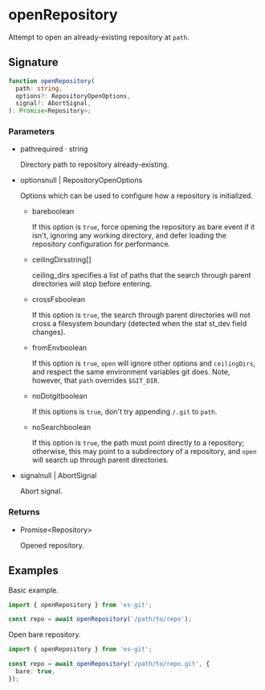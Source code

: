 # openRepository

Attempt to open an already-existing repository at `path`.

## Signature

```ts
function openRepository(
  path: string,
  options?: RepositoryOpenOptions,
  signal?: AbortSignal,
): Promise<Repository>;
```

### Parameters

<ul class="param-ul">
  <li class="param-li param-li-root">
    <span class="param-name">path</span><span class="param-required">required</span>&nbsp;·&nbsp;<span class="param-type">string</span>
    <br>
    <p class="param-description">Directory path to repository already-existing.</p>
  </li>
  <li class="param-li param-li-root">
    <span class="param-name">options</span><span class="param-type">null | RepositoryOpenOptions</span>
    <br>
    <p class="param-description">Options which can be used to configure how a repository is initialized.</p>
    <ul class="param-ul">
      <li class="param-li">
        <span class="param-name">bare</span><span class="param-type">boolean</span>
        <br>
        <p class="param-description">If this option is <code>true</code>, force opening the repository as bare event if it isn&#39;t, ignoring any working directory, and defer loading the repository configuration for performance.</p>
      </li>
      <li class="param-li">
        <span class="param-name">ceilingDirs</span><span class="param-type">string[]</span>
        <br>
        <p class="param-description">ceiling_dirs specifies a list of paths that the search through parent directories will stop before entering.</p>
      </li>
      <li class="param-li">
        <span class="param-name">crossFs</span><span class="param-type">boolean</span>
        <br>
        <p class="param-description">If this option is <code>true</code>, the search through parent directories will not cross a filesystem boundary (detected when the stat st_dev field changes).</p>
      </li>
      <li class="param-li">
        <span class="param-name">fromEnv</span><span class="param-type">boolean</span>
        <br>
        <p class="param-description">If this option is <code>true</code>, <code>open</code> will ignore other options and <code>ceilingDirs</code>, and respect the same environment variables git does. Note, however, that <code>path</code> overrides <code>$GIT_DIR</code>.</p>
      </li>
      <li class="param-li">
        <span class="param-name">noDotgit</span><span class="param-type">boolean</span>
        <br>
        <p class="param-description">If this options is <code>true</code>, don&#39;t try appending <code>/.git</code> to <code>path</code>.</p>
      </li>
      <li class="param-li">
        <span class="param-name">noSearch</span><span class="param-type">boolean</span>
        <br>
        <p class="param-description">If this option is <code>true</code>, the path must point directly to a repository; otherwise, this may point to a subdirectory of a repository, and <code>open</code> will search up through parent directories.</p>
      </li>
    </ul>
  </li>
  <li class="param-li param-li-root">
    <span class="param-name">signal</span><span class="param-type">null | AbortSignal</span>
    <br>
    <p class="param-description">Abort signal.</p>
  </li>
</ul>

### Returns

<ul class="param-ul">
  <li class="param-li param-li-root">
    <span class="param-type">Promise&lt;Repository&gt;</span>
    <br>
    <p class="param-description">Opened repository.</p>
  </li>
</ul>

## Examples

Basic example.

```ts
import { openRepository } from 'es-git';

const repo = await openRepository('/path/to/repo');
```

Open bare repository.

```ts
import { openRepository } from 'es-git';

const repo = await openRepository('/path/to/repo.git', {
  bare: true,
});
```